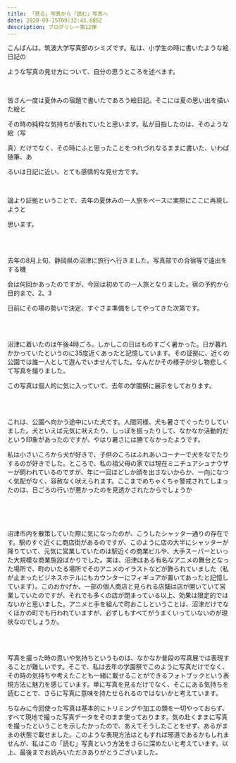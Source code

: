 ```yaml
---
title: 「見る」写真から「読む」写真へ
date: 2020-09-15T09:32:43.685Z
description: ブログリレー第12弾
---
```

こんばんは。筑波大学写真部のシミズです。私は、小学生の時に書いたような絵日記の

ような写真の見せ方について、自分の思うところを述べます。

<br/>

皆さん一度は夏休みの宿題で書いたであろう絵日記。そこには夏の思い出を描いた絵と

その時の純粋な気持ちが表れていたと思います。私が目指したのは、そのような絵（写

真）だけでなく、その時にふと思ったことをつれづれなるままに書いた、いわば随筆、あ

るいは日記に近い、とても感情的な見せ方です。

<br/>

論より証拠ということで、去年の夏休みの一人旅をベースに実際にここに再現しようと

思います。

<br/>

<br/>

去年の8月上旬、静岡県の沼津に旅行へ行きました。写真部での合宿等で遠出をする機

会は何回かあったのですが、今回は初めての一人旅となりました。宿の予約から目的まで、2、3

日前にその場の勢いで決定、すぐさま準備をしてやってきた次第です。

<br/>

<br/>

沼津に着いたのは午後4時ごろ。しかしこの日はものすごく暑かった。日が暮れかかっていたというのに35度近くあったと記憶しています。その証拠に、近くの公園では誰一人として遊んでいませんでした。なんだかその様子が少し物悲しくて写真を撮りました。

この写真は個人的に気に入っていて、去年の学園祭に展示をしております。

<br/>

<br/>

これは、公園へ向かう途中にいた犬です。人間同様、犬も暑さでぐったりしていました。犬といえば元気に吠えたり、しっぽを振ったりして、なかなか活動的だという印象があったのですが、やはり暑さには勝てなかったようです。

私は小さいころから犬が好きで、子供のころはふれあいコーナーで犬をなでたりするのが好きでした。ところで、私の祖父母の家では現在ミニチュアシュナウザーが飼われているのですが、年に一回ほどしか顔を出さないからか、一向になつく気配がなく、容赦なく吠えられます。ここまでめちゃくちゃ警戒されてしまったのは、日ごろの行いが悪かったのを見透かされたからでしょうか

<br/>

<br/>

<br/>

沼津市内を散策していた際に気になったのが、こうしたシャッター通りの存在です。駅のすぐ近くに商店街があるのですが、このように店の大半にシャッターが降りていて、元気に営業していたのは駅近くの商業ビルや、大手スーパーといった大規模な商業施設ばかりでした。実は、沼津はある有名なアニメの舞台となった場所で、町のいたる場所でそのアニメのイラストなどが飾られていました（私が止まったビジネスホテルにもカウンターにフィギュアが置いてあったと記憶しています）。このおかげか、一部の個人商店と見られる店舗は店が開いていて営業していたのですが、それでも多くの店が閉まっている以上、効果は限定的ではないかと思いました。アニメと手を組んで町おこしということは、沼津だけでなくほかの町でも行われていますが、必ずしもすべてがうまくいっていないのが現状なのでしょうか。

<br/>

<br/>

写真を撮った時の思いや気持ちというものは、なかなか普段の写真展では表現することが難しいです。そこで、私は去年の学園祭でこのように写真だけでなく、その時の気持ちや考えたことも一緒に載せることができるフォトブックという表現方法に魅力を感じています。単に写真を見るだけでなく、そこにある気持ちを読むことで、さらに写真に意味を持たせられるのではないかと考えています。

ちなみに今回使った写真は基本的にトリミングや加工の類を一切やっておらず、すべて現地で撮った写真データをそのまま使っております。気の赴くままに写真を撮ったということを示したかったので、あえてそうしたことをせず、あるがままの状態で載せました。このような表現方法はともすれば邪道であるかもしれませんが、私はこの「読む」写真という方法をさらに深めたいと考えています。以上、最後までお読みいただきありがとうございました。